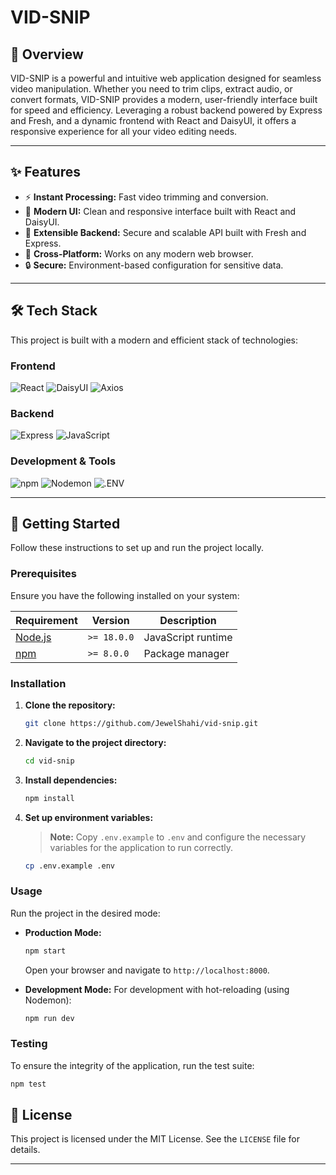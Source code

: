 # VID-SNIP

## 📖 Overview

VID-SNIP is a powerful and intuitive web application designed for seamless video manipulation. Whether you need to trim clips, extract audio, or convert formats, VID-SNIP provides a modern, user-friendly interface built for speed and efficiency. Leveraging a robust backend powered by Express and Fresh, and a dynamic frontend with React and DaisyUI, it offers a responsive experience for all your video editing needs.

---

## ✨ Features

-   ⚡️ **Instant Processing:** Fast video trimming and conversion.
-   🎨 **Modern UI:** Clean and responsive interface built with React and DaisyUI.
-   🔧 **Extensible Backend:** Secure and scalable API built with Fresh and Express.
-   📱 **Cross-Platform:** Works on any modern web browser.
-   🔒 **Secure:** Environment-based configuration for sensitive data.

---

## 🛠️ Tech Stack

This project is built with a modern and efficient stack of technologies:

### Frontend
![React](https://img.shields.io/badge/React-61DAFB.svg?style=flat&logo=React&logoColor=black)
![DaisyUI](https://img.shields.io/badge/DaisyUI-1AD1A5.svg?style=flat&logo=DaisyUI&logoColor=white)
![Axios](https://img.shields.io/badge/Axios-5A29E4.svg?style=flat&logo=Axios&logoColor=white)

### Backend
![Express](https://img.shields.io/badge/Express-000000.svg?style=flat&logo=Express&logoColor=white)
![JavaScript](https://img.shields.io/badge/JavaScript-F7DF1E.svg?style=flat&logo=JavaScript&logoColor=black)

### Development & Tools
![npm](https://img.shields.io/badge/npm-CB3837.svg?style=flat&logo=npm&logoColor=white)
![Nodemon](https://img.shields.io/badge/Nodemon-76D04B.svg?style=flat&logo=Nodemon&logoColor=white)
![.ENV](https://img.shields.io/badge/.ENV-ECD53F.svg?style=flat&logo=dotenv&logoColor=black)

---

## 🚀 Getting Started

Follow these instructions to set up and run the project locally.

### Prerequisites

Ensure you have the following installed on your system:

| Requirement | Version | Description |
|-------------|---------|-------------|
| [Node.js](https://nodejs.org/) | `>= 18.0.0` | JavaScript runtime |
| [npm](https://www.npmjs.com/) | `>= 8.0.0` | Package manager |

### Installation

1.  **Clone the repository:**
    ```sh
    git clone https://github.com/JewelShahi/vid-snip.git
    ```

2.  **Navigate to the project directory:**
    ```sh
    cd vid-snip
    ```

3.  **Install dependencies:**
    ```sh
    npm install
    ```

4.  **Set up environment variables:**
    > **Note:** Copy `.env.example` to `.env` and configure the necessary variables for the application to run correctly.
    ```sh
    cp .env.example .env
    ```

### Usage

Run the project in the desired mode:

-   **Production Mode:**
    ```sh
    npm start
    ```
    Open your browser and navigate to `http://localhost:8000`.

-   **Development Mode:**
    For development with hot-reloading (using Nodemon):
    ```sh
    npm run dev
    ```

### Testing

To ensure the integrity of the application, run the test suite:
```sh
npm test
```

## 📄 License

This project is licensed under the MIT License. See the `LICENSE` file for details.

---
